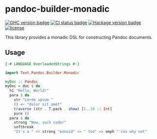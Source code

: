 # pandoc-builder-monadic

[![GHC version badge](https://img.shields.io/badge/ghc-%3E%3D8.0.2-blue?logo=haskell)](https://www.haskell.org/) [![CI status badge](https://img.shields.io/github/actions/workflow/status/414owen/pandoc-builder-monadic/haskell-ci.yml)](https://github.com/414owen/pandoc-builder-monadic/actions/workflows/haskell-ci.yml) [![Hackage version badge](https://img.shields.io/hackage/v/pandoc-builder-monadic)](https://hackage.haskell.org/package/pandoc-builder-monadic) [![license](https://img.shields.io/github/license/414owen/pandoc-builder-monadic)](https://github.com/414owen/pandoc-builder-monadic/blob/master/LICENSE)

This library provides a monadic DSL for constructing Pandoc documents.

## Usage

```haskell
{-# LANGUAGE OverloadedStrings #-}

import Text.Pandoc.Builder.Monadic

myDoc :: Pandoc
myDoc = doc $ do
  h1 "Hello, World!"
  para $ do
    str "Lorem ipsum "
    () <- "dolor sit amet"
    traverse (str . T.pack . show) [1..10 :: Int]
    pure ()
  para $ do
    strong "Wow, such code!"
    softbreak
    "It's a " <> strong "monoid" <> " too" <> emph "'cos why not"
```
